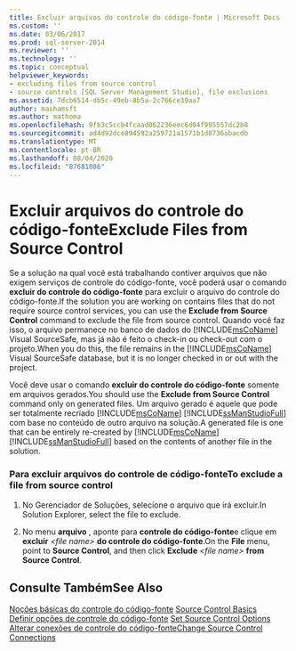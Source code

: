```yaml
---
title: Excluir arquivos do controle do código-fonte | Microsoft Docs
ms.custom: ''
ms.date: 03/06/2017
ms.prod: sql-server-2014
ms.reviewer: ''
ms.technology: ''
ms.topic: conceptual
helpviewer_keywords:
- excluding files from source control
- source controls [SQL Server Management Studio], file exclusions
ms.assetid: 7dcb6514-db5c-49eb-8b5a-2c766ce39aa7
author: mashamsft
ms.author: mathoma
ms.openlocfilehash: 9fb3c5ccb4fcaad062236eec6d04f995557dc2b8
ms.sourcegitcommit: ad4d92dce894592a259721a1571b1d8736abacdb
ms.translationtype: MT
ms.contentlocale: pt-BR
ms.lasthandoff: 08/04/2020
ms.locfileid: "87681086"
---
```

# <a name="exclude-files-from-source-control"></a><span data-ttu-id="ca868-102">Excluir arquivos do controle do código-fonte</span><span class="sxs-lookup"><span data-stu-id="ca868-102">Exclude Files from Source Control</span></span>
  <span data-ttu-id="ca868-103">Se a solução na qual você está trabalhando contiver arquivos que não exigem serviços de controle do código-fonte, você poderá usar o comando **excluir do controle do código-fonte** para excluir o arquivo do controle do código-fonte.</span><span class="sxs-lookup"><span data-stu-id="ca868-103">If the solution you are working on contains files that do not require source control services, you can use the **Exclude from Source Control** command to exclude the file from source control.</span></span> <span data-ttu-id="ca868-104">Quando você faz isso, o arquivo permanece no banco de dados do [!INCLUDE[msCoName](../includes/msconame-md.md)] Visual SourceSafe, mas já não é feito o check-in ou check-out com o projeto.</span><span class="sxs-lookup"><span data-stu-id="ca868-104">When you do this, the file remains in the [!INCLUDE[msCoName](../includes/msconame-md.md)] Visual SourceSafe database, but it is no longer checked in or out with the project.</span></span>  
  
 <span data-ttu-id="ca868-105">Você deve usar o comando **excluir do controle do código-fonte** somente em arquivos gerados.</span><span class="sxs-lookup"><span data-stu-id="ca868-105">You should use the **Exclude from Source Control** command only on generated files.</span></span> <span data-ttu-id="ca868-106">Um arquivo gerado é aquele que pode ser totalmente recriado [!INCLUDE[msCoName](../includes/msconame-md.md)] [!INCLUDE[ssManStudioFull](../includes/ssmanstudiofull-md.md)] com base no conteúdo de outro arquivo na solução.</span><span class="sxs-lookup"><span data-stu-id="ca868-106">A generated file is one that can be entirely re-created by [!INCLUDE[msCoName](../includes/msconame-md.md)] [!INCLUDE[ssManStudioFull](../includes/ssmanstudiofull-md.md)] based on the contents of another file in the solution.</span></span>  
  
### <a name="to-exclude-a-file-from-source-control"></a><span data-ttu-id="ca868-107">Para excluir arquivos do controle de código-fonte</span><span class="sxs-lookup"><span data-stu-id="ca868-107">To exclude a file from source control</span></span>  
  
1.  <span data-ttu-id="ca868-108">No Gerenciador de Soluções, selecione o arquivo que irá excluir.</span><span class="sxs-lookup"><span data-stu-id="ca868-108">In Solution Explorer, select the file to exclude.</span></span>  
  
2.  <span data-ttu-id="ca868-109">No menu **arquivo** , aponte para **controle do código-fonte**e clique em **excluir** *\<file name>* **do controle do código-fonte**.</span><span class="sxs-lookup"><span data-stu-id="ca868-109">On the **File** menu, point to **Source Control**, and then click **Exclude** *\<file name>* **from Source Control**.</span></span>  
  
## <a name="see-also"></a><span data-ttu-id="ca868-110">Consulte Também</span><span class="sxs-lookup"><span data-stu-id="ca868-110">See Also</span></span>  
 <span data-ttu-id="ca868-111">[Noções básicas do controle do código-fonte](../../2014/database-engine/source-control-basics.md) </span><span class="sxs-lookup"><span data-stu-id="ca868-111">[Source Control Basics](../../2014/database-engine/source-control-basics.md) </span></span>  
 <span data-ttu-id="ca868-112">[Definir opções de controle do código-fonte](../../2014/database-engine/set-source-control-options.md) </span><span class="sxs-lookup"><span data-stu-id="ca868-112">[Set Source Control Options](../../2014/database-engine/set-source-control-options.md) </span></span>  
 [<span data-ttu-id="ca868-113">Alterar conexões de controle do código-fonte</span><span class="sxs-lookup"><span data-stu-id="ca868-113">Change Source Control Connections</span></span>](../../2014/database-engine/change-source-control-connections.md)  
  
  
